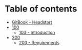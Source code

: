 # Table of contents

* [GitBook - Headstart](README.md)
* [100](100/README.md)
  * [100 - Introduction](<100/README (1).md>)
* [200](200/README.md)
  * [200 - Requirements](200/200-requirements.md)
